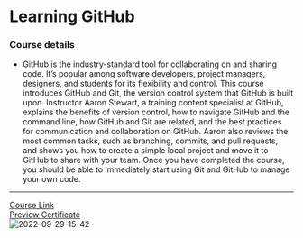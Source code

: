 # Learning GitHub
### Course details
- GitHub is the industry-standard tool for collaborating on and sharing code. It’s popular among software developers, project managers, designers, and students for its flexibility and control. This course introduces GitHub and Git, the version control system that GitHub is built upon. Instructor Aaron Stewart, a training content specialist at GitHub, explains the benefits of version control, how to navigate GitHub and the command line, how GitHub and Git are related, and the best practices for communication and collaboration on GitHub. Aaron also reviews the most common tasks, such as branching, commits, and pull requests, and shows you how to create a simple local project and move it to GitHub to share with your team. Once you have completed the course, you should be able to immediately start using Git and GitHub to manage your own code.

-------------------------------
[Course Link](https://www.linkedin.com/learning/learning-github)
<br>[Preview Certificate](https://user-images.githubusercontent.com/61974319/193047990-e9455ef5-c44b-4a0d-a37d-1d9de46a2463.png)
<br>![2022-09-29-15-42-](https://user-images.githubusercontent.com/61974319/193047990-e9455ef5-c44b-4a0d-a37d-1d9de46a2463.png)

